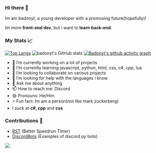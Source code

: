 ### Hi there 👋

Im am badonyt, a young developer with a promosing future(hopefully)!

Im more **front-end dev**, but i want to **learn back-end**.

### My Stats 📈
[![Top Langs](https://github-readme-stats.vercel.app/api/top-langs/?username=badonyt&layout=compact)](https://github.com/anuraghazra/github-readme-stats)
![badonyt's GitHub stats](https://github-readme-stats.vercel.app/api?username=badonyt&show_icons=true&theme=tokyonight)
[![Badonyt's github activity graph](https://activity-graph.herokuapp.com/graph?username=badonyt&theme=tokyo-night)](https://github.com/ashutosh00710/github-readme-activity-graph)
<!--
**badonyt/badonyt** is a ✨ _special_ ✨ repository because its `README.md` (this file) appears on your GitHub profile.

Here are some ideas to get you started:
-->
- 🔭 I’m currently working on a lot of projects
- 🌱 I’m currently learning javascript, python, html, css, c#, cpp, lua
- 👯 I’m looking to collaborate on various projects
- 🤔 I’m looking for help with the languages i know
- 💬 Ask me about anything
- 📫 How to reach me: Discord
- 😄 Pronouns: He/Him
- ⚡ Fun fact: Im am a person(not like mark zuckerberg)
- I suck at **c#, cpp** and **css**

### Contributions 📃

* [BST](https://github.com/NoobJsPerson/speedrun-timer) (Better Speedrun Timer)
* [DiscordBots](https://github.com/virejdasani/DiscordBots) (Examples of discord py bots)

![](https://komarev.com/ghpvc/?username=badonyt&color=red)

